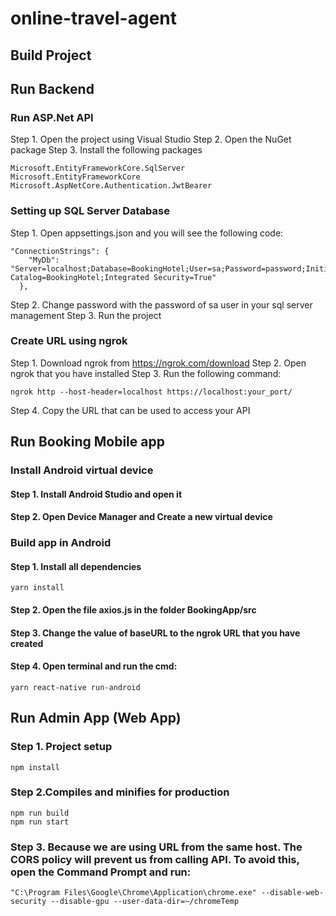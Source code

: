 # online-travel-agent
## Build Project

## Run Backend
### Run ASP.Net API
Step 1. Open the project using Visual Studio
Step 2. Open the NuGet package
Step 3. Install the following packages
```
Microsoft.EntityFrameworkCore.SqlServer
Microsoft.EntityFrameworkCore
Microsoft.AspNetCore.Authentication.JwtBearer
```

### Setting up SQL Server Database
Step 1. Open appsettings.json and you will see the following code:
```
"ConnectionStrings": {
    "MyDb": "Server=localhost;Database=BookingHotel;User=sa;Password=password;Initial Catalog=BookingHotel;Integrated Security=True"
  },
```
Step 2. Change password with the password of sa user in your sql server management
Step 3. Run the project

### Create URL using ngrok
Step 1. Download ngrok from https://ngrok.com/download
Step 2. Open ngrok that you have installed
Step 3. Run the following command:
```
ngrok http --host-header=localhost https://localhost:your_port/
```
Step 4. Copy the URL that can be used to access your API

## Run Booking Mobile app
### Install Android virtual device
#### Step 1. Install Android Studio and open it
#### Step 2. Open Device Manager and Create a new virtual device

### Build app in Android
#### Step 1. Install all dependencies 
```
yarn install
```
#### Step 2. Open the file axios.js in the folder BookingApp/src
#### Step 3. Change the value of baseURL to the ngrok URL that you have created
#### Step 4. Open terminal and run the cmd:
```
yarn react-native run-android
```

## Run Admin App (Web App)
### Step 1. Project setup
```
npm install
```

### Step 2.Compiles and minifies for production
```
npm run build
npm run start
```
### Step 3. Because we are using URL from the same host. The CORS policy will prevent us from calling API. To avoid this, open the Command Prompt and run:
```
"C:\Program Files\Google\Chrome\Application\chrome.exe" --disable-web-security --disable-gpu --user-data-dir=~/chromeTemp
```
